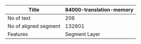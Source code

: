 |Title |  84000-translation-memory
| --- | --- 
|No of text | 206
|No of aligned segment | 132601
|Features | Segment Layer